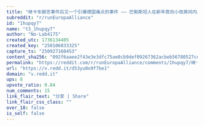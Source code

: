 ```yaml
---
title: "继卡车献忠事件后又一个引爆德国痛点的事件 —— 巴勒斯坦人在新年夜向小孩房间内发射烟花"
subreddit: "r/runEuropaAlliance"
id: "1hupqy7"
name: "t3_1hupqy7"
author: "No-Lab4175"
created_utc: 1736134405
created_key: "250106033325"
capture_ts: "250927160453"
content_sha256: "092f6aaee2f43e3e3dfc75ae0cb9def09267362acbeb56780527ce39983cc738"
permalink: "https://reddit.com/r/runEuropaAlliance/comments/1hupqy7/继卡车献忠事件后又一个引爆德国痛点的事件_巴勒斯坦人在新年夜向小孩房间内发射烟花/"
url: "https://v.redd.it/d53yu0o9f7be1"
domain: "v.redd.it"
ups: 8
upvote_ratio: 0.84
num_comments: 15
link_flair_text: "分享 | Share"
link_flair_css_class: ""
over_18: false
is_self: false
---
```


